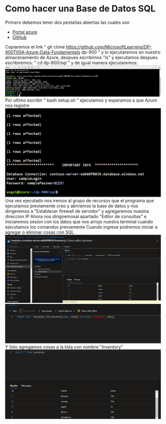 # Como hacer una Base de Datos SQL
Primero debemos tener dos pestañas abiertas las cuales son 
- [Portal azure](https://portal.azure.com/#home) 
- [GitHub](https://github.com/josejesusguzman/acordeon-az900-innovaccion/blob/main/res/consultas-sql.md)

Copiaremos el link 
" git clone https://github.com/MicrosoftLearning/DP-900T00A-Azure-Data-Fundamentals dp-900 " y lo ejecutaremos en nuestro almacenamiento de Azure, despues escribimos "ls" y ejecutamos despues escribiremos:
" cd dp-900/sql " y de igual manera ejecutaremos: 
![](ejecutar.png)
Por ultimo escribir " bash setup.sh " ejecutamos y esperamos a que Azure nos registre
![](coneccion.png) 
Una ves ejecutado nos iremos al grupo de recursos que el programa que ejecutamos previamente creo y abriremos la base de datos y nos dirigeremos a "Establecer firewall de servidor" y agregaremos nuestra direccion IP
Ahora nos dirigiremosal apartado "Editor de consultas" e iniciaremos sesion con los datos que nos arrojo nuestra terminal cuando ejecutamos los comandos previamente
Cuando ingrese podremos iniciar a agregar o eliminar cosas con SQL
![](agregar.png)
![](fresa.png)
Y listo agregamos cosas a la lista con nombre "Inventory"
![](agregado.png)

